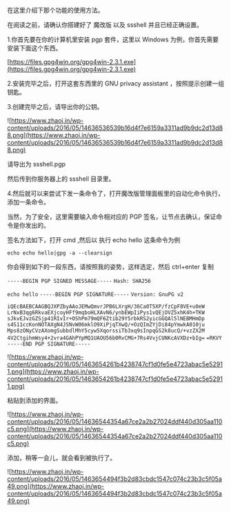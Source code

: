 在这里介绍下那个功能的使用方法。

在阅读之前，请确认你搭建好了 魔改版 以及 ssshell 并且已经正确设置。

1.你首先要在你的计算机里安装 pgp 套件，这里以 Windows 为例，你首先需要安装下面这个东西。

[https://files.gpg4win.org/gpg4win-2.3.1.exe](https://files.gpg4win.org/gpg4win-2.3.1.exe)

2.安装完毕之后，打开这套东西里的 GNU privacy assistant ，按照提示创建一组钥匙。

3.创建完毕之后，请导出你的公钥。

![https://www.zhaoj.in/wp-content/uploads/2016/05/14636536539b16d4f7e6159a3311ad9b9dc2d13d88.png](https://www.zhaoj.in/wp-content/uploads/2016/05/14636536539b16d4f7e6159a3311ad9b9dc2d13d88.png)

请导出为 ssshell.pgp

然后传到你服务器上的 ssshell 目录里。

4.然后就可以来尝试下发一条命令了，打开魔改版管理面板里的自动化命令执行，添加一条命令。

当然，为了安全，这里需要输入命令相对应的 PGP 签名，让节点去确认，保证命令是你发出的。

签名方法如下，打开 cmd ,然后以 执行 echo hello 这条命令为例

`echo echo hello|gpg -a --clearsign`

你会得到如下的一段东西，请按照我的姿势，这样选定，然后 ctrl+enter 复制

`-----BEGIN PGP SIGNED MESSAGE-----`
`Hash: SHA256`

`echo hello`
`-----BEGIN PGP SIGNATURE-----`
`Version: GnuPG v2`

`iQEcBAEBCAAGBQJXPZbyAAoJEMwQmvrJPB6LXrgH/36Ca0T5XP/fzCpF8VE+u0eW`
`LrNxB3qg6RkvaEXjcoyHFf9mqboHLXAvN6/ynbEWpIiPys1vQEjOVZ5xhK4h+TKW`
`sJkvEJvzGZSjp41RIvIr+OShPm79mQF6Ztib29Y5rbkRS2yicGGQAl5lNEBMHmDp`
`s4S11ccKonNOTAXgN4JSNvW06mklO9XiPjqTXwQ/+OzQImZYjDi84pYmwkA010ju`
`Mps8zONyCVzAXomgSubbdlMhY5cyw5XqorssiTb3xq9sInpqGS2k8ucQ/+vzZX2M`
`4V2CtgihmWsy4+2vra4GAhPYpMQ1UAOU56b0RvCMG+7Rs4VvjCUNKcAVXDz+bIg=`
`=RKVY`
`-----END PGP SIGNATURE-----`

![https://www.zhaoj.in/wp-content/uploads/2016/05/1463654261b4238747cf1d0fe5e4723abac5e52911.png](https://www.zhaoj.in/wp-content/uploads/2016/05/1463654261b4238747cf1d0fe5e4723abac5e52911.png)

粘贴到添加的界面。

![https://www.zhaoj.in/wp-content/uploads/2016/05/14636544354a67ce2a2b27024ddf440d305aa110c5.png](https://www.zhaoj.in/wp-content/uploads/2016/05/14636544354a67ce2a2b27024ddf440d305aa110c5.png)

添加，稍等一会儿，就会看到被执行了。

![https://www.zhaoj.in/wp-content/uploads/2016/05/1463654494f3b2d83cbdc1547c074c23b3c5f05a49.png](https://www.zhaoj.in/wp-content/uploads/2016/05/1463654494f3b2d83cbdc1547c074c23b3c5f05a49.png)